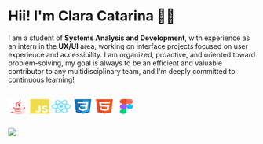 # Hii! I'm Clara Catarina 💖👋

I am a student of **Systems Analysis and Development**, with experience as an intern in the **UX/UI** area, working on interface projects focused on user experience and accessibility. 
I am organized, proactive, and oriented toward problem-solving, my goal is always to be an efficient and valuable contributor to any multidisciplinary team, and I'm deeply committed to continuous learning!

<div style="display: inline_block"><br>
  <img align="center" alt="Clara-Java" height="30" width="40" src="https://raw.githubusercontent.com/devicons/devicon/master/icons/java/java-plain.svg">
  <img align="center" alt="Clara-JS" height="30" width="40" src="https://raw.githubusercontent.com/devicons/devicon/master/icons/javascript/javascript-plain.svg">
  <img align="center" alt="Clara-ReactNative" height="30" width="40" src="https://raw.githubusercontent.com/devicons/devicon/master/icons/react/react-original.svg">
  <img align="center" alt="Clara-CSS" height="30" width="40" src="https://raw.githubusercontent.com/devicons/devicon/master/icons/css3/css3-original.svg">
  <img align="center" alt="Clara-HTML" height="30" width="40" src="https://raw.githubusercontent.com/devicons/devicon/master/icons/html5/html5-original.svg">
  <img align="center" alt="Clara-Figma" height="30" width="40" src="https://raw.githubusercontent.com/devicons/devicon/master/icons/figma/figma-original.svg">
</div>

##

<div> 
  <a href="https://www.linkedin.com/in/clara-catarina/" target="_blank"><img src="https://img.shields.io/badge/-LinkedIn-%230077B5?style=for-the-badge&logo=linkedin&logoColor=white"></a>
</div>

